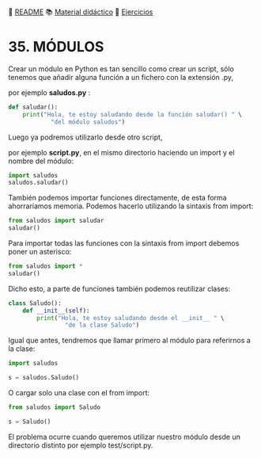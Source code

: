 :page_with_curl: [README](../README.md) :books: [Material didáctico](/documentation/indicedocu.md) :pencil: [Ejercicios](/tests/indicetests.md)

# 35. MÓDULOS

Crear un módulo en Python es tan sencillo como crear un script, sólo tenemos que añadir alguna función a un fichero con la extensión .py, 

por ejemplo **saludos.py** :

````python
def saludar():
    print("Hola, te estoy saludando desde la función saludar() " \
            "del módulo saludos")
````

Luego ya podremos utilizarlo desde otro script,

por ejemplo **script.py**, en el mismo directorio haciendo un import y el nombre del módulo:

````python
import saludos
saludos.saludar()
````

También podemos importar funciones directamente, de esta forma ahorraríamos memoria. Podemos hacerlo utilizando la sintaxis from import:

````python
from saludos import saludar
saludar()
````

Para importar todas las funciones con la sintaxis from import debemos poner un asterisco:

````python
from saludos import *
saludar()
````

Dicho esto, a parte de funciones también podemos reutilizar clases:

````python
class Saludo():
    def __init__(self):
        print("Hola, te estoy saludando desde el __init__ " \
                "de la clase Saludo")
````

Igual que antes, tendremos que llamar primero al módulo para referirnos a la clase:

````python
import saludos

s = saludos.Saludo()
````

O cargar solo una clase con el from import:

````python
from saludos import Saludo

s = Saludo()
````

El problema ocurre cuando queremos utilizar nuestro módulo desde un directorio distinto por ejemplo test/script.py.


